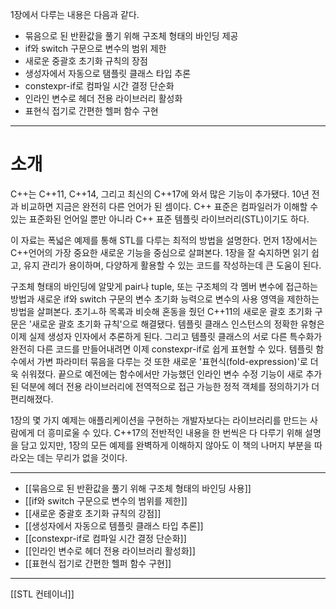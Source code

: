 
1장에서 다루는 내용은 다음과 같다.

- 묶음으로 된 반환값을 풀기 위해 구조체 형태의 바인딩 제공
- if와 switch 구문으로 변수의 범위 제한
- 새로운 중괄호 초기화 규칙의 장점
- 생성자에서 자동으로 탬플릿 클래스 타입 추론
- constexpr-if로 컴파일 시간 결정 단순화
- 인라인 변수로 헤더 전용 라이브러리 활성화
- 표현식 접기로 간편한 헬퍼 함수 구현

---
# 소개


C++는 C++11, C++14, 그리고 최신의 C++17에 와서 많은 기능이 추가됐다. 10년 전과 비교하면 지금은 완전히 다른 언어가 된 셈이다. C++ 표준은 컴파일러가 이해할 수 있는 표준화된 언어일 뿐만 아니라 C++ 표준 템플릿 라이브러리(STL)이기도 하다.


이 자료는 폭넓은 예제를 통해 STL를 다루는 최적의 방법을 설명한다. 먼저 1장에서는 C++언어의 가장 중요한 새로운 기능을 중심으로 살펴본다. 1장을 잘 숙지하면 읽기 쉽고, 유지 관리가 용이하며, 다양하게 활용할 수 있는 코드를 작성하는데 큰 도움이 된다.

구조체 형태의 바인딩에 알맞게 pair나 tuple, 또는 구조체의 각 멤버 변수에 접근하는 방법과 새로운 if와 switch 구문의 변수 초기화 능력으로 변수의 사용 영역을 제한하는 방법을 살펴본다. 초기ㅗ하 목록과 비슷해 혼동을 줬던 C++11의 새로운 괄호 초기화 구문은 '새로운 괄호 초기화 규칙'으로 해결됐다. 템플릿  클래스 인스턴스의 정확한 유형은 이제 실제 생성자 인자에서 추론하게 된다. 그리고 템플릿 클래스의 서로 다른 특수화가 완전히 다른 코드를 만들어내려면 이제 constexpr-if로 쉽게 표현할 수 있다. 템플릿 함수에서 가변 파라미터 묶음을 다루는 것 또한 새로운 '표현식(fold-expression)'로 더욱 쉬워졌다. 끝으로 예전에는 함수에서만 가능했던 인라인 변수 수정 기능이 새로 추가된 덕분에 헤더 전용 라이브러리에 전역적으로 접근 가능한 정적 객체를 정의하기가 더 편리해졌다.


1장의 몇 가지 예제는 애플리케이션을 구현하는 개발자보다는 라이브러리를 만드는 사람에게 더 흥미로울 수 있다. C++17의 전반적인 내용을 한 번씩은 다 다루기 위해 설명을 담고 있지만, 1장의 모든 예제를 완벽하게 이해하지 않아도 이 책의 나머지 부분을 따라오는 데는 무리가 없을 것이다.



---
- [[묶음으로 된 반환값을 풀기 위해 구조체 형태의 바인딩 사용]]
- [[if와 switch 구문으로 변수의 범위를 제한]]
- [[새로운 중괄호 초기화 규칙의 강점]]
- [[생성자에서 자동으로 템플릿 클래스 타입 추론]]
- [[constexpr-if로 컴파일 시간 결정 단순화]]
- [[인라인 변수로 헤더 전용 라이브러리 활성화]]
- [[표현식 접기로 간편한 헬퍼 함수 구현]]


---
[[STL 컨테이너]]

